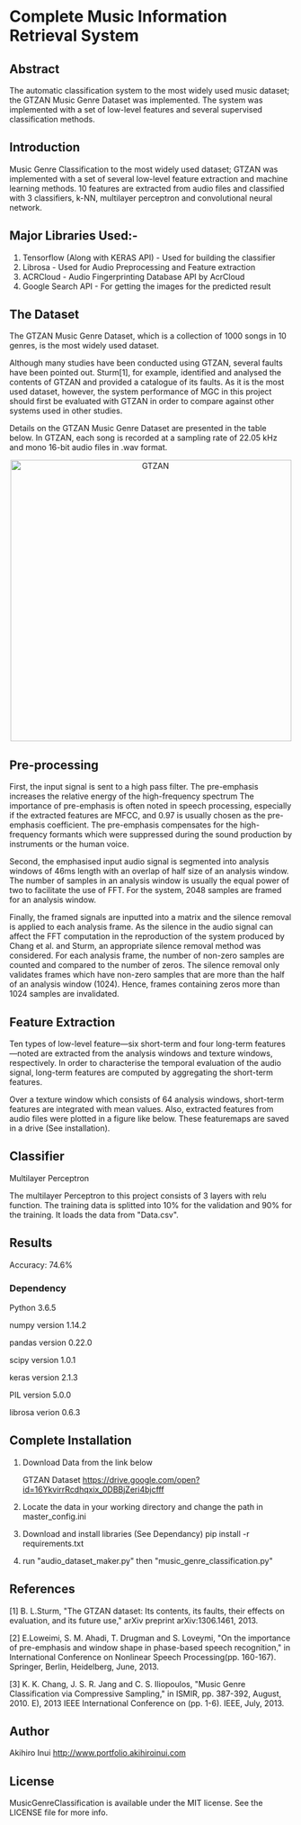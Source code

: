 
# Complete Music Information Retrieval System
## Abstract

The automatic classification system to the most widely used music dataset; the GTZAN Music Genre Dataset was implemented. The system was implemented with a set of low-level features and several supervised classification methods.

## Introduction

Music Genre Classification to the most widely used dataset; GTZAN was implemented with a set of several low-level feature extraction and machine learning methods. 10 features are extracted from audio files and classified with 3 classifiers, k-NN, multilayer perceptron and convolutional neural network.

## Major Libraries Used:-
1. Tensorflow (Along with KERAS API) - Used for building the classifier
2. Librosa - Used for Audio Preprocessing and Feature extraction
3. ACRCloud - Audio Fingerprinting Database API by AcrCloud
4. Google Search API - For getting the images for the predicted result

## The Dataset
The GTZAN Music Genre Dataset, which is a collection of 1000 songs in 10 genres, is the most widely used dataset. 

Although many studies have been conducted using GTZAN, several faults have been pointed out. Sturm[1], for example, identified and analysed the contents of GTZAN and provided a catalogue of its faults. As it is the most used dataset, however, the system performance of MGC in this project should first be evaluated with GTZAN in order to compare against other systems used in other studies.

Details on the GTZAN Music Genre Dataset are presented in the table below. In GTZAN, each song is recorded at a sampling rate of 22.05 kHz and mono 16-bit audio files in .wav format.

<p align="center">
<img src="assets/GTZAN.png?raw=true" alt="GTZAN" width="500">
</p>

## Pre-processing

First, the input signal is sent to a high pass filter. The pre-emphasis increases the relative energy of the high-frequency spectrum 
The importance of pre-emphasis is often noted in speech processing, especially if the extracted features are MFCC, and 0.97 is usually chosen as the pre-emphasis coefficient. The pre-emphasis compensates for the high-frequency formants which were suppressed during the sound production by instruments or the human voice.

Second, the emphasised input audio signal is segmented into analysis windows of 46ms length with an overlap of half size of an analysis window. The number of samples in an analysis window is usually the equal power of two to facilitate the use of FFT. For the system, 2048 samples are framed for an analysis window.

Finally, the framed signals are inputted into a matrix and the silence removal is applied to each analysis frame. As the silence in the audio signal can affect the FFT computation in the reproduction of the system produced by Chang et al. and Sturm, an appropriate silence removal method was considered. For each analysis frame, the number of non-zero samples are counted and compared to the number of zeros. The silence removal only validates frames which have non-zero samples that are more than the half of an analysis window (1024). Hence, frames containing zeros more than 1024 samples are invalidated.

## Feature Extraction
Ten types of low-level feature—six short-term and four long-term features—noted are extracted from the analysis windows and texture windows, respectively. In order to characterise the temporal evaluation of the audio signal, long-term features are computed by aggregating the short-term features.

Over a texture window which consists of 64 analysis windows, short-term features are integrated with mean values.
Also, extracted features from audio files were plotted in a figure like below. These featuremaps are saved in a drive (See installation).

## Classifier
Multilayer Perceptron

The multilayer Perceptron to this project consists of 3 layers with relu function. The training data is splitted into 10% for the validation and 90% for the training. It loads the data from "Data.csv".

## Results
Accuracy: 74.6%

### Dependency
Python 3.6.5

numpy  version 1.14.2

pandas version 0.22.0

scipy  version 1.0.1

keras  version 2.1.3

PIL    version 5.0.0

librosa verion 0.6.3


## Complete Installation

1. Download Data from the link below

   GTZAN Dataset
   https://drive.google.com/open?id=16YkvirrRcdhqxix_0DBBjZeri4bjcfff

2. Locate the data in your working directory and change the path in master_config.ini

3. Download and install libraries (See Dependancy)
pip install -r requirements.txt

4. run "audio_dataset_maker.py" then "music_genre_classification.py"


## References
[1] B. L.Sturm, "The GTZAN dataset: Its contents, its faults, their effects on evaluation, and its
future use," arXiv preprint arXiv:1306.1461, 2013.

[2] E.Loweimi, S. M. Ahadi, T. Drugman and S. Loveymi, "On the importance of pre-emphasis
and window shape in phase-based speech recognition," in International Conference on
Nonlinear Speech Processing(pp. 160-167). Springer, Berlin, Heidelberg, June, 2013.

[3] K. K. Chang, J. S. R. Jang and C. S. Iliopoulos, "Music Genre Classification via Compressive
Sampling," in ISMIR, pp. 387-392, August, 2010.
E), 2013 IEEE International Conference on (pp. 1-6). IEEE, July, 2013.


## Author

Akihiro Inui
http://www.portfolio.akihiroinui.com


## License

MusicGenreClassification is available under the MIT license. See the LICENSE file for more info.
